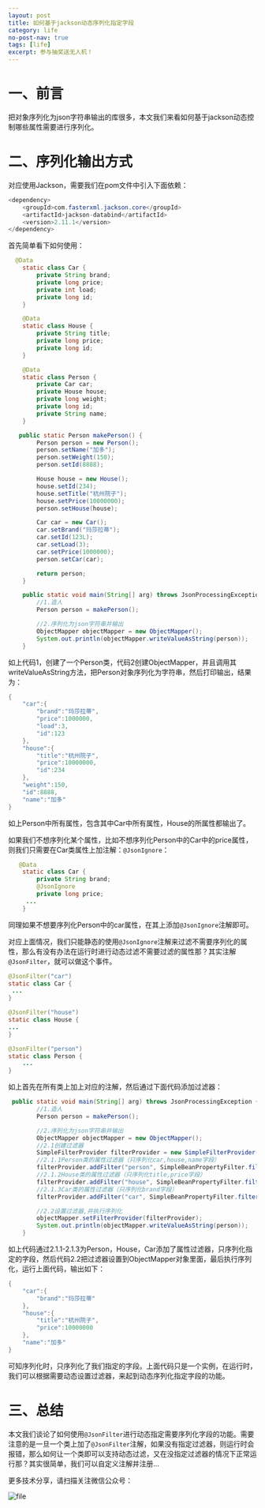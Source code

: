 ```yaml
---
layout: post
title: 如何基于jackson动态序列化指定字段
category: life
no-post-nav: true
tags: [life]
excerpt: 参与抽奖送无人机！
---
```


# 一、前言
把对象序列化为json字符串输出的库很多，本文我们来看如何基于jackson动态控制哪些属性需要进行序列化。
# 二、序列化输出方式
对应使用Jackson，需要我们在pom文件中引入下面依赖：
```Java
<dependency>
	<groupId>com.fasterxml.jackson.core</groupId>
	<artifactId>jackson-databind</artifactId>
	<version>2.11.1</version>
</dependency>
```

首先简单看下如何使用：
```Java
  @Data
    static class Car {
        private String brand;
        private long price;
        private int load;
        private long id;
    }

    @Data
    static class House {
        private String title;
        private long price;
        private long id;
    }

    @Data
    static class Person {
        private Car car;
        private House house;
        private long weight;
        private long id;
        private String name;
    }

   public static Person makePerson() {
        Person person = new Person();
        person.setName("加多");
        person.setWeight(150);
        person.setId(8888);

        House house = new House();
        house.setId(234);
        house.setTitle("杭州院子");
        house.setPrice(10000000);
        person.setHouse(house);

        Car car = new Car();
        car.setBrand("玛莎拉蒂");
        car.setId(123L);
        car.setLoad(3);
        car.setPrice(1000000);
        person.setCar(car);

        return person;
    }

    public static void main(String[] arg) throws JsonProcessingException {
        //1.造人
        Person person = makePerson();

        //2.序列化为json字符串并输出
        ObjectMapper objectMapper = new ObjectMapper();
        System.out.println(objectMapper.writeValueAsString(person));
    }
```

如上代码1，创建了一个Person类，代码2创建ObjectMapper，并且调用其writeValueAsString方法，把Person对象序列化为字符串，然后打印输出，结果为：
```Java
{
    "car":{
        "brand":"玛莎拉蒂",
        "price":1000000,
        "load":3,
        "id":123
    },
    "house":{
        "title":"杭州院子",
        "price":10000000,
        "id":234
    },
    "weight":150,
    "id":8888,
    "name":"加多"
}

```

如上Person中所有属性，包含其中Car中所有属性，House的所属性都输出了。

如果我们不想序列化某个属性，比如不想序列化Person中的Car中的price属性，则我们只需要在Car类属性上加注解：```@JsonIgnore```：
```Java
   @Data
    static class Car {
        private String brand;
        @JsonIgnore
        private long price;
     ...
    }
```

同理如果不想要序列化Person中的car属性，在其上添加```@JsonIgnore```注解即可。

对应上面情况，我们只能静态的使用```@JsonIgnore```注解来过滤不需要序列化的属性，那么有没有办法在运行时进行动态过滤不需要过滤的属性那？其实注解```@JsonFilter```，就可以做这个事件。
```Java
@JsonFilter("car")
static class Car {
 ...
}

@JsonFilter("house")
static class House {
...
}

@JsonFilter("person")
static class Person {
    ...
}
```
如上首先在所有类上加上对应的注解，然后通过下面代码添加过滤器：
```Java
 public static void main(String[] arg) throws JsonProcessingException {
        //1.造人
        Person person = makePerson();

        //2.序列化为json字符串并输出
        ObjectMapper objectMapper = new ObjectMapper();
        //2.1创建过滤器
        SimpleFilterProvider filterProvider = new SimpleFilterProvider();
        //2.1.1Person类的属性过滤器（只序列化car,house,name字段）
        filterProvider.addFilter("person", SimpleBeanPropertyFilter.filterOutAllExcept(Sets.newHashSet("car", "house", "name")));
        //2.1.2House类的属性过滤器（只序列化title,price字段）
        filterProvider.addFilter("house", SimpleBeanPropertyFilter.filterOutAllExcept(Sets.newHashSet("title", "price")));
        //2.1.3Car类的属性过滤器（只序列化brand字段）
        filterProvider.addFilter("car", SimpleBeanPropertyFilter.filterOutAllExcept(Sets.newHashSet("brand")));

        //2.2设置过滤器,并执行序列化
        objectMapper.setFilterProvider(filterProvider);
        System.out.println(objectMapper.writeValueAsString(person));
    }
```

如上代码通过2.1.1-2.1.3为Person，House，Car添加了属性过滤器，只序列化指定的字段，然后代码2.2把过滤器设置到ObjectMapper对象里面，最后执行序列化，运行上面代码，输出如下：
```Java
{
    "car":{
        "brand":"玛莎拉蒂"
    },
    "house":{
        "title":"杭州院子",
        "price":10000000
    },
    "name":"加多"
}
```

可知序列化时，只序列化了我们指定的字段。上面代码只是一个实例，在运行时，我们可以根据需要动态设置过滤器，来起到动态序列化指定字段的功能。


# 三、总结
本文我们谈论了如何使用```@JsonFilter```进行动态指定需要序列化字段的功能。需要注意的是一旦一个类上加了```@JsonFilter```注解，如果没有指定过滤器，则运行时会报错，那么如何让一个类即可以支持动态过滤，又在没指定过滤器的情况下正常运行那？其实很简单，我们可以自定义注解并注册...


更多技术分享，请扫描关注微信公众号：

![file](https://upload-images.jianshu.io/upload_images/5879294-43564391fdbfa0ac.jpeg)







